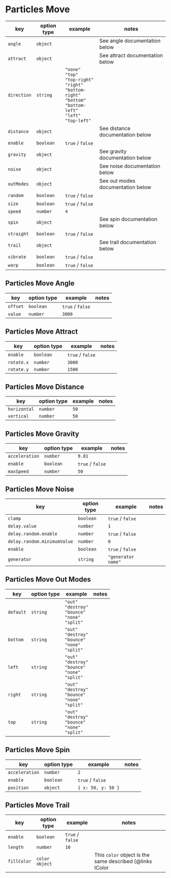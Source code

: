 # Particles Move

| key         | option type | example                                                                                                                                                            | notes                             |
| ----------- | ----------- | ------------------------------------------------------------------------------------------------------------------------------------------------------------------ | --------------------------------- |
| `angle`     | `object`    |                                                                                                                                                                    | See angle documentation below     |
| `attract`   | `object`    |                                                                                                                                                                    | See attract documentation below   |
| `direction` | `string`    | `"none"` <br /> `"top"` <br /> `"top-right"` <br /> `"right"` <br /> `"bottom-right"` <br /> `"bottom"` <br /> `"bottom-left"` <br /> `"left"` <br /> `"top-left"` |                                   |
| `distance`  | `object`    |                                                                                                                                                                    | See distance documentation below  |
| `enable`    | `boolean`   | `true` / `false`                                                                                                                                                   |                                   |
| `gravity`   | `object`    |                                                                                                                                                                    | See gravity documentation below   |
| `noise`     | `object`    |                                                                                                                                                                    | See noise documentation below     |
| `outModes`  | `object`    |                                                                                                                                                                    | See out modes documentation below |
| `random`    | `boolean`   | `true` / `false`                                                                                                                                                   |                                   |
| `size`      | `boolean`   | `true` / `false`                                                                                                                                                   |                                   |
| `speed`     | `number`    | `4`                                                                                                                                                                |                                   |
| `spin`      | `object`    |                                                                                                                                                                    | See spin documentation below      |
| `straight`  | `boolean`   | `true` / `false`                                                                                                                                                   |                                   |
| `trail`     | `object`    |                                                                                                                                                                    | See trail documentation below     |
| `vibrate`   | `boolean`   | `true` / `false`                                                                                                                                                   |                                   |
| `warp`      | `boolean`   | `true` / `false`                                                                                                                                                   |                                   |

## Particles Move Angle

| key      | option type | example          | notes |
| -------- | ----------- | ---------------- | ----- |
| `offset` | `boolean`   | `true` / `false` |       |
| `value`  | `number`    | `3000`           |       |

## Particles Move Attract

| key        | option type | example          | notes |
| ---------- | ----------- | ---------------- | ----- |
| `enable`   | `boolean`   | `true` / `false` |       |
| `rotate.x` | `number`    | `3000`           |       |
| `rotate.y` | `number`    | `1500`           |       |

## Particles Move Distance

| key          | option type | example | notes |
| ------------ | ----------- | ------- | ----- |
| `horizontal` | `number`    | `50`    |       |
| `vertical`   | `number`    | `50`    |       |

## Particles Move Gravity

| key            | option type | example          | notes |
| -------------- | ----------- | ---------------- | ----- |
| `acceleration` | `number`    | `9.81`           |       |
| `enable`       | `boolean`   | `true` / `false` |       |
| `maxSpeed`     | `number`    | `50`             |       |

## Particles Move Noise

| key                         | option type | example            | notes |
| --------------------------- | ----------- | ------------------ | ----- |
| `clamp`                     | `boolean`   | `true` / `false`   |       |
| `delay.value`               | `number`    | `1`                |       |
| `delay.random.enable`       | `number`    | `true` / `false`   |       |
| `delay.random.minimumValue` | `number`    | `0`                |       |
| `enable`                    | `boolean`   | `true` / `false`   |       |
| `generator`                 | `string`    | `"generator name"` |       |

## Particles Move Out Modes

| key       | option type | example                                                                      | notes |
| --------- | ----------- | ---------------------------------------------------------------------------- | ----- |
| `default` | `string`    | `"out"`<br /> `"destroy"` <br /> `"bounce"` <br /> `"none"` <br /> `"split"` |       |
| `bottom`  | `string`    | `"out"`<br /> `"destroy"` <br /> `"bounce"` <br /> `"none"` <br /> `"split"` |       |
| `left`    | `string`    | `"out"`<br /> `"destroy"` <br /> `"bounce"` <br /> `"none"` <br /> `"split"` |       |
| `right`   | `string`    | `"out"`<br /> `"destroy"` <br /> `"bounce"` <br /> `"none"` <br /> `"split"` |       |
| `top`     | `string`    | `"out"`<br /> `"destroy"` <br /> `"bounce"` <br /> `"none"` <br /> `"split"` |       |

## Particles Move Spin

| key            | option type | example            | notes |
| -------------- | ----------- | ------------------ | ----- |
| `acceleration` | `number`    | `2`                |       |
| `enable`       | `boolean`   | `true` / `false`   |       |
| `position`     | `object`    | `{ x: 50, y: 50 }` |       |

## Particles Move Trail

| key         | option type    | example          | notes                                                            |
| ----------- | -------------- | ---------------- | ---------------------------------------------------------------- |
| `enable`    | `boolean`      | `true` / `false` |                                                                  |
| `length`    | `number`       | `10`             |                                                                  |
| `fillColor` | `color object` |                  | This `color` object is the same described {@links IColor | here} |
